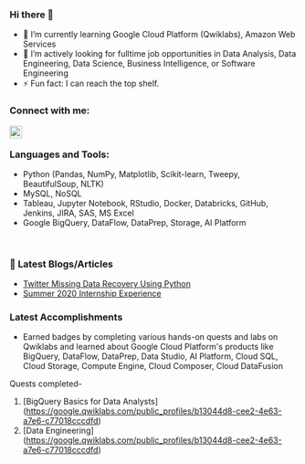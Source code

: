 ### Hi there 👋

- 🌱 I’m currently learning Google Cloud Platform (Qwiklabs), Amazon Web Services 
- 🤔 I’m actively looking for fulltime job opportunities in Data Analysis, Data Engineering, Data Science, Business Intelligence, or Software Engineering
- ⚡ Fun fact: I can reach the top shelf.


### Connect with me:
[<img align="left" alt="codeSTACKr | LinkedIn" width="22px" src="https://cdn.jsdelivr.net/npm/simple-icons@v3/icons/linkedin.svg" />][linkedin]

<br />

### Languages and Tools:
- Python (Pandas, NumPy, Matplotlib, Scikit-learn, Tweepy, BeautifulSoup, NLTK)
- MySQL, NoSQL
- Tableau, Jupyter Notebook, RStudio, Docker, Databricks, GitHub, Jenkins, JIRA, SAS, MS Excel
- Google BigQuery, DataFlow, DataPrep, Storage, AI Platform

<br />

### 📕 Latest Blogs/Articles

<!-- BLOG-POST-LIST:START -->
- [Twitter Missing Data Recovery Using Python](https://medium.com/analytics-vidhya/twitter-missing-data-recovery-using-python-7c193cfecb18)
- [Summer 2020 Internship Experience](https://www.linkedin.com/pulse/summer-2020-internship-experience-aditi-deokar/)

<!-- BLOG-POST-LIST:END -->

### Latest Accomplishments

<!-- ACCOMPLISHMENT:START -->
- Earned badges by completing various hands-on quests and labs on Qwiklabs and learned about Google Cloud Platform's products like BigQuery, DataFlow, DataPrep, Data Studio, AI Platform, Cloud SQL, Cloud Storage, Compute Engine, Cloud Composer, Cloud DataFusion

Quests completed-
1. [BigQuery Basics for Data Analysts] (https://google.qwiklabs.com/public_profiles/b13044d8-cee2-4e63-a7e6-c77018cccdfd)
2. [Data Engineering] (https://google.qwiklabs.com/public_profiles/b13044d8-cee2-4e63-a7e6-c77018cccdfd)
<!-- ACCOMPLISHMENT:END -->


[linkedin]: https://www.linkedin.com/in/aditi-deokar/
